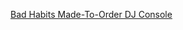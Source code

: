 ---
layout: post
wordpress_id: 1541
wordpress_url: http://noesbueno.com/archives/1541
date: '2012-10-16 10:22:06 -0500'
date_gmt: '2012-10-16 15:22:06 -0500'
body: |
  <p><a href="http://uncrate.com/stuff/bad-habits-made-to-order-dj-console/">Bad Habits Made-To-Order DJ Console</a></p>
---